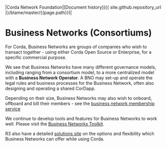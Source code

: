 |Corda Network Foundation|[Document history]({{ site.github.repository_url }}/blame/master/{{page.path}})|

Business Networks (Consortiums)
==============================

For Corda, Business Networks are groups of companies who wish to transact together - using either Corda Open Source or  Enterprise, for a specific commercial purpose. 

We see that Business Networks have many different governance models, including ranging from a consortium model, to a more centralized model with a **Business Network Operator**. A BNO may set-up and operate the legal rules and business processes for the Business Network, often also designing and operating a shared CorDapp. 

Depending on their size, Business Networks may also wish to onboard, offboard and bill their members - see the [business network membership service](https://github.com/corda-network/corda-network.github.io/blob/master/participation/bn-tools-intro.md)

We continue to develop tools and features for Business Networks to work well. Please visit the [Business Networks Toolkit](https://corda.network/about/businessnetworkstoolkit.html).

R3 also have a detailed [solutions site](https://solutions.corda.net/business-networks/intro.html) on the options and flexibility which Business Networks can offer while using Corda.

